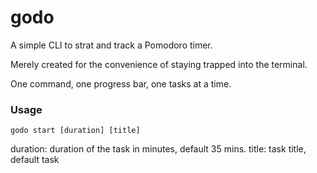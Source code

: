 # godo
A simple CLI to strat and track a Pomodoro timer. 

Merely created for the convenience of staying trapped into the terminal.

One command, one progress bar, one tasks at a time.

### Usage 

    godo start [duration] [title]

duration: duration of the task in minutes, default 35 mins.
title: task title, default task
